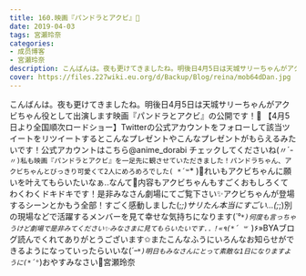 ```yaml
---
title: 160.映画『パンドラとアクビ』🎉
date: 2019-04-03
tags: 宮瀬玲奈
categories: 
- 成员博客
- 宮瀬玲奈
description: こんばんは。夜も更けてきましたね。明後日4月5日は天城サリーちゃんがアクビちゃん役として出演します映画『パンドラとアクビ』の公開です！🎉‎【4月5日より全国順次ロードショー】Twitterの公式アカウントを...
cover: https://files.227wiki.eu.org/d/Backup/Blog/reina/mob64dDan.jpg 
---
```


こんばんは。夜も更けてきましたね。明後日4月5日は天城サリーちゃんがアクビちゃん役として出演します映画『パンドラとアクビ』の公開です！🎉
‎【4月5日より全国順次ロードショー】Twitterの公式アカウントをフォローして該当ツイートをリツイートするとこんなプレゼントやこんなプレゼントがもらえるみたいです！公式アカウントはこちら@anime_dorabi チェックしてくださいね(〃´-`〃)私も映画『パンドラとアクビ』を一足先に観させていただきました！パンドラちゃん、アクビちゃんとびっきり可愛くて2人にめろめろでした( *´꒳`* )💓れいもアクビちゃんに願いを叶えてもらいたいなぁ..なんて💓内容もアクビちゃんもすごくおもしろくてわくわくドキドキです！是非みなさん劇場にてご覧下さい✨アクビちゃんが登場するシーンとかもう全部！すごく感動しました(;_;)サリたん本当にすごい...(;_;)別の現場などで活躍するメンバーを見て幸せな気持ちになります(*´°`*)何度も言っちゃうけど劇場で是非みてください✨みなさまに見てもらいたいです..！«٩(*´ ꒳ `*)۶»BYAブログ読んでくれてありがとうございます✩またこんなふうにいろんなお知らせができるようになっていったらいいな(*´ｰ`*)明日もみなさんにとって素敵な1日になりますように(*´°`*)おやすみなさい🌃宮瀬玲奈



